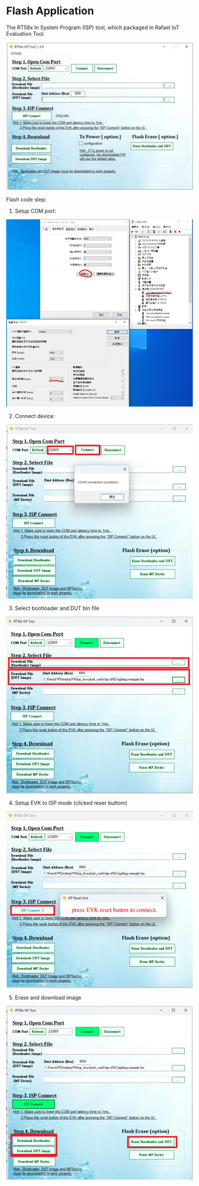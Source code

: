 # Flash Application

The RT58x In System Program (ISP) tool, which packaged in Rafael IoT Evaluation
Tool.

![](./images/ISP.png)

Flash code step:

1. Setup COM port:

![](./images/ISP2.png)

2. Connect device:

![](./images/ISP1.png)

3. Select bootloader and DUT bin file

![](./images/ISP3.png)

4. Setup EVK to ISP mode (clicked reser buttom)

![](./images/ISP4.png)

5. Erase and download image

![](./images/ISP5.png)
